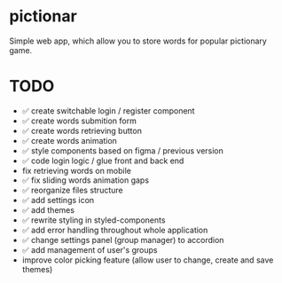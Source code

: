 # pictionar
Simple web app, which allow you to store words for popular pictionary game.

# TODO

- ✅	create switchable login / register component
- ✅ create words submition form
- ✅	create words retrieving button
- ✅	create words animation
- ✅	style components based on figma / previous version
- ✅	code login logic / glue front and back end
- fix retrieving words on mobile
- ✅ fix sliding words animation gaps
- ✅ reorganize files structure
- ✅ add settings icon
- ✅ add themes
- ✅ rewrite styling in styled-components
- ✅ add error handling throughout whole application
- ✅ change settings panel (group manager) to accordion
- ✅ add management of user's groups
- improve color picking feature (allow user to change, create and save themes)
